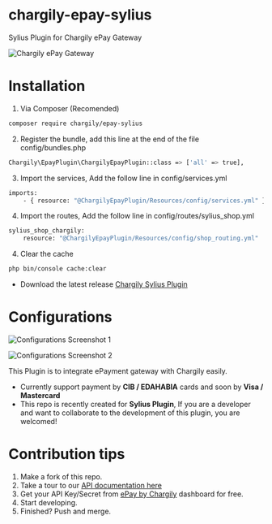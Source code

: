 # chargily-epay-sylius
Sylius Plugin for Chargily ePay Gateway

![Chargily ePay Gateway](https://raw.githubusercontent.com/Chargily/epay-gateway-php/main/assets/banner-1544x500.png "Chargily ePay Gateway")

# Installation
1. Via Composer (Recomended)
```bash
composer require chargily/epay-sylius
```

2. Register the bundle, add this line at the end of the file config/bundles.php 
```bash
Chargily\EpayPlugin\ChargilyEpayPlugin::class => ['all' => true],
```

3. Import the services, Add the follow line in config/services.yml
```bash
imports:
    - { resource: "@ChargilyEpayPlugin/Resources/config/services.yml" }
```

4. Import the routes, Add the follow line in config/routes/sylius_shop.yml
```bash
sylius_shop_chargily:
    resource: "@ChargilyEpayPlugin/Resources/config/shop_routing.yml"
```
4. Clear the cache
```bash
php bin/console cache:clear
```

- Download the latest release
[Chargily Sylius Plugin](https://github.com/kiakahaDZ/chargily-epay-sylius/archive/refs/tags/v1.0.1.zip)

# Configurations
![Configurations Screenshot 1](https://raw.githubusercontent.com/kiakahaDZ/chargily-epay-sylius/main/assets/Screenshot_1.png "Chargily ePay Gateway")

![Configurations Screenshot 2](https://raw.githubusercontent.com/kiakahaDZ/chargily-epay-sylius/main/assets/Screenshot_2.png "Chargily ePay Gateway")

This Plugin is to integrate ePayment gateway with Chargily easily.
- Currently support payment by **CIB / EDAHABIA** cards and soon by **Visa / Mastercard** 
- This repo is recently created for **Sylius Plugin**, If you are a developer and want to collaborate to the development of this plugin, you are welcomed!

# Contribution tips
1. Make a fork of this repo.
2. Take a tour to our [API documentation here](https://dev.chargily.com/docs/#/epay_integration_via_api)
3. Get your API Key/Secret from [ePay by Chargily](https://epay.chargily.com.dz) dashboard for free.
4. Start developing.
5. Finished? Push and merge.
